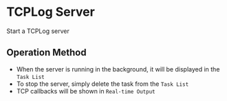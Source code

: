 # TCPLog Server

Start a TCPLog server

## Operation Method

- When the server is running in the background, it will be displayed in the `Task List`
- To stop the server, simply delete the task from the `Task List`
- TCP callbacks will be shown in `Real-time Output`
